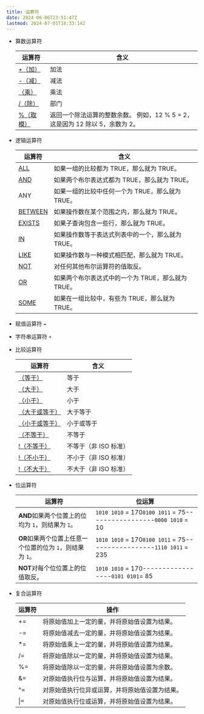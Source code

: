 ```yaml
---
title: 运算符
date: 2024-06-06T23:51:47Z
lastmod: 2024-07-01T18:33:14Z
---
```



* 算数运算符

  | 运算符                                                                                                               | 含义                                                                           |
  | -------------------------------------------------------------------------------------------------------------------- | ------------------------------------------------------------------------------ |
  | [+（加）](https://learn.microsoft.com/zh-cn/sql/t-sql/language-elements/add-transact-sql?view=sql-server-ver16)      | 加法                                                                           |
  | [-（减）](https://learn.microsoft.com/zh-cn/sql/t-sql/language-elements/subtract-transact-sql?view=sql-server-ver16) | 减法                                                                           |
  | [（乘）](https://learn.microsoft.com/zh-cn/sql/t-sql/language-elements/multiply-transact-sql?view=sql-server-ver16)  | 乘法                                                                           |
  | [/（除）](https://learn.microsoft.com/zh-cn/sql/t-sql/language-elements/divide-transact-sql?view=sql-server-ver16)   | 部门                                                                           |
  | [%（取模）](https://learn.microsoft.com/zh-cn/sql/t-sql/language-elements/modulo-transact-sql?view=sql-server-ver16) | 返回一个除法运算的整数余数。 例如，12 % 5 \= 2，这是因为 12 除以 5，余数为 2。 |

* 逻辑运算符

  | 运算符                                                                                                              | 含义                                               |
  | ------------------------------------------------------------------------------------------------------------------- | -------------------------------------------------- |
  | [ALL](https://learn.microsoft.com/zh-cn/sql/t-sql/language-elements/all-transact-sql?view=sql-server-ver16)         | 如果一组的比较都为 TRUE，那么就为 TRUE。           |
  | [AND](https://learn.microsoft.com/zh-cn/sql/t-sql/language-elements/and-transact-sql?view=sql-server-ver16)         | 如果两个布尔表达式都为 TRUE，那么就为 TRUE。       |
  | ANY                                                                                                                 | 如果一组的比较中任何一个为 TRUE，那么就为 TRUE。   |
  | [BETWEEN](https://learn.microsoft.com/zh-cn/sql/t-sql/language-elements/between-transact-sql?view=sql-server-ver16) | 如果操作数在某个范围之内，那么就为 TRUE。          |
  | [EXISTS](https://learn.microsoft.com/zh-cn/sql/t-sql/language-elements/exists-transact-sql?view=sql-server-ver16)   | 如果子查询包含一些行，那么就为 TRUE。              |
  | [IN](https://learn.microsoft.com/zh-cn/sql/t-sql/language-elements/in-transact-sql?view=sql-server-ver16)           | 如果操作数等于表达式列表中的一个，那么就为 TRUE。  |
  | [LIKE](https://learn.microsoft.com/zh-cn/sql/t-sql/language-elements/like-transact-sql?view=sql-server-ver16)       | 如果操作数与一种模式相匹配，那么就为 TRUE。        |
  | [NOT](https://learn.microsoft.com/zh-cn/sql/t-sql/language-elements/not-transact-sql?view=sql-server-ver16)         | 对任何其他布尔运算符的值取反。                     |
  | [OR](https://learn.microsoft.com/zh-cn/sql/t-sql/language-elements/or-transact-sql?view=sql-server-ver16)           | 如果两个布尔表达式中的一个为 TRUE，那么就为 TRUE。 |
  | [SOME](https://learn.microsoft.com/zh-cn/sql/t-sql/language-elements/some-any-transact-sql?view=sql-server-ver16)   | 如果在一组比较中，有些为 TRUE，那么就为 TRUE。     |

* 赋值运算符 `=`​
* 字符串运算符 `+`​
* 比较运算符

  | 运算符                                                                                                                                      | 含义                  |
  | ------------------------------------------------------------------------------------------------------------------------------------------- | --------------------- |
  | [（等于）](https://learn.microsoft.com/zh-cn/sql/t-sql/language-elements/equals-transact-sql?view=sql-server-ver16)                         | 等于                  |
  | [（大于）](https://learn.microsoft.com/zh-cn/sql/t-sql/language-elements/greater-than-transact-sql?view=sql-server-ver16)                   | 大于                  |
  | [（小于）](https://learn.microsoft.com/zh-cn/sql/t-sql/language-elements/less-than-transact-sql?view=sql-server-ver16)                      | 小于                  |
  | [（大于或等于）](https://learn.microsoft.com/zh-cn/sql/t-sql/language-elements/greater-than-or-equal-to-transact-sql?view=sql-server-ver16) | 大于等于              |
  | [（小于或等于）](https://learn.microsoft.com/zh-cn/sql/t-sql/language-elements/less-than-or-equal-to-transact-sql?view=sql-server-ver16)    | 小于或等于            |
  | [（不等于）](https://learn.microsoft.com/zh-cn/sql/t-sql/language-elements/not-equal-to-transact-sql-traditional?view=sql-server-ver16)     | 不等于                |
  | [!（不等于）](https://learn.microsoft.com/zh-cn/sql/t-sql/language-elements/not-equal-to-transact-sql-exclamation?view=sql-server-ver16)    | 不等于（非 ISO 标准） |
  | [!（不小于）](https://learn.microsoft.com/zh-cn/sql/t-sql/language-elements/not-less-than-transact-sql?view=sql-server-ver16)               | 不小于（非 ISO 标准） |
  | [!（不大于）](https://learn.microsoft.com/zh-cn/sql/t-sql/language-elements/not-greater-than-transact-sql?view=sql-server-ver16)            | 不大于（非 ISO 标准） |
  
* 位运算符

  | 运算符                                                       | 位运算                                                                     |
  | ------------------------------------------------------------ | -------------------------------------------------------------------------- |
  | **AND**如果两个位置上的位均为 `1`​，则结果为 `1`​。          | ​`1010 1010`​ \= 170`0100 1011`​ \= 75-----------------`0000 1010`​ \= 10  |
  | **OR**如果两个位置上任意一个位置的位为 `1`​，则结果为 `1`​。 | ​`1010 1010`​ \= 170`0100 1011`​ \= 75-----------------`1110 1011`​ \= 235 |
  | **NOT**对每个位位置上的位值取反。                            | ​`1010 1010`​ \= 170-----------------`0101 0101`​ \= 85                    |
  
* 复合运算符

  | 运算符 | 操作                                           |
  | ------ | ---------------------------------------------- |
  | +\=    | 将原始值加上一定的量，并将原始值设置为结果。   |
  | -\=    | 将原始值减去一定的量，并将原始值设置为结果。   |
  | \*\=   | 将原始值乘上一定的量，并将原始值设置为结果。   |
  | /\=    | 将原始值除以一定的量，并将原始值设置为结果。   |
  | %\=    | 将原始值除以一定的量，并将原始值设置为余数。   |
  | &\=    | 对原始值执行位与运算，并将原始值设置为结果。   |
  | \^\=   | 对原始值执行位异或运算，并将原始值设置为结果。 |
  | \|\=   | 对原始值执行位或运算，并将原始值设置为结果。   |

‍
